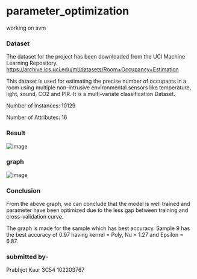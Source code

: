 # parameter_optimization
working on svm

### Dataset
The dataset for the project has been downloaded from the UCI Machine Learning Repository. https://archive.ics.uci.edu/ml/datasets/Room+Occupancy+Estimation

This dataset is used for estimating the precise number of occupants in a room using multiple non-intrusive environmental sensors like temperature, light, sound, CO2 and PIR. It is a multi-variate classification Dataset.

Number of Instances: 10129

Number of Attributes: 16
### Result


![image](https://user-images.githubusercontent.com/77716898/233180762-d3b37c57-23e9-4e9f-a24b-8a292e3cc83a.png)


### graph
![image](https://user-images.githubusercontent.com/77716898/233181023-8e9cb592-37c0-428c-aaa3-2808741ece7e.png)


### Conclusion

From the above graph, we can conclude that the model is well trained and parameter have been optimized due to the less gap between training and cross-validation curve.

The graph is made for the sample which has best accuracy. Sample 9 has the best accuracy of 0.97 having kernel = Poly, Nu = 1.27 and Epsilon = 6.87.

### submitted by- 

Prabhjot Kaur
3C54
102203767

